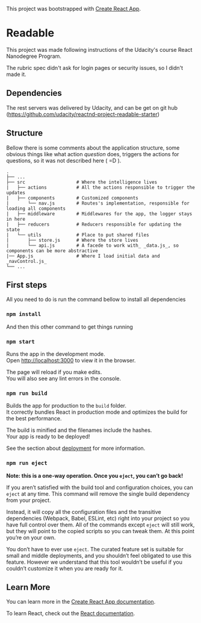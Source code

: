This project was bootstrapped with [Create React App](https://github.com/facebook/create-react-app).

# Readable

This project was made following instructions of the Udacity's course React Nanodegree Program.

The rubric spec didn't ask for login pages or security issues, so I didn't made it.

## Dependencies

The rest servers was delivered by Udacity, and can be get on git hub (https://github.com/udacity/reactnd-project-readable-starter)

## Structure

Bellow there is some comments about the application structure, some obvious things like what action _question_ does, triggers the actions for questions, so it was not described here ( =D ). 

    .
    ├── ...
    ├── src                   # Where the intelligence lives
    |   ├── actions           # All the actions responsible to trigger the updates
    |   ├── components        # Customized components 
    |       └── nav.js        # Routes's implementation, responsible for loading all components
    |   ├── middleware        # Middlewares for the app, the logger stays in here
    |   ├── reducers          # Reducers responsible for updating the state
    |   └── utils             # Place to put shared files
    |       ├── store.js      # Where the store lives
    |       └── api.js        # A facede to work with_ _data.js_, so components can be more abstractive
    |── App.js                # Where I load initial data and _navControl.js_
    └── ...

## First steps

All you need to do is run the command bellow to install all dependencies

### `npm install`

And then this other command to get things running
### `npm start`

Runs the app in the development mode.<br>
Open [http://localhost:3000](http://localhost:3000) to view it in the browser.

The page will reload if you make edits.<br>
You will also see any lint errors in the console.

### `npm run build`

Builds the app for production to the `build` folder.<br>
It correctly bundles React in production mode and optimizes the build for the best performance.

The build is minified and the filenames include the hashes.<br>
Your app is ready to be deployed!

See the section about [deployment](https://facebook.github.io/create-react-app/docs/deployment) for more information.

### `npm run eject`

**Note: this is a one-way operation. Once you `eject`, you can’t go back!**

If you aren’t satisfied with the build tool and configuration choices, you can `eject` at any time. This command will remove the single build dependency from your project.

Instead, it will copy all the configuration files and the transitive dependencies (Webpack, Babel, ESLint, etc) right into your project so you have full control over them. All of the commands except `eject` will still work, but they will point to the copied scripts so you can tweak them. At this point you’re on your own.

You don’t have to ever use `eject`. The curated feature set is suitable for small and middle deployments, and you shouldn’t feel obligated to use this feature. However we understand that this tool wouldn’t be useful if you couldn’t customize it when you are ready for it.

## Learn More

You can learn more in the [Create React App documentation](https://facebook.github.io/create-react-app/docs/getting-started).

To learn React, check out the [React documentation](https://reactjs.org/).
